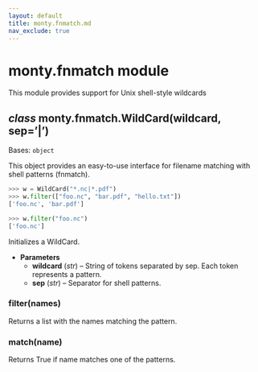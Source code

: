 ```yaml
---
layout: default
title: monty.fnmatch.md
nav_exclude: true
---
```


# monty.fnmatch module

This module provides support for Unix shell-style wildcards

## *class* monty.fnmatch.WildCard(wildcard, sep=’|’)

Bases: `object`

This object provides an easy-to-use interface for filename matching with
shell patterns (fnmatch).

```python
>>> w = WildCard("*.nc|*.pdf")
>>> w.filter(["foo.nc", "bar.pdf", "hello.txt"])
['foo.nc', 'bar.pdf']
```

```python
>>> w.filter("foo.nc")
['foo.nc']
```

Initializes a WildCard.

* **Parameters**
  * **wildcard** (*str*) – String of tokens separated by sep. Each token
    represents a pattern.
  * **sep** (*str*) – Separator for shell patterns.

### filter(names)

Returns a list with the names matching the pattern.

### match(name)

Returns True if name matches one of the patterns.
